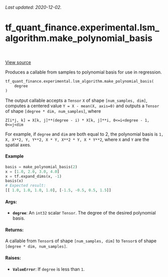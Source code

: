 <!--
This file is generated by a tool. Do not edit directly.
For open-source contributions the docs will be updated automatically.
-->

*Last updated: 2020-12-02.*

<div itemscope itemtype="http://developers.google.com/ReferenceObject">
<meta itemprop="name" content="tf_quant_finance.experimental.lsm_algorithm.make_polynomial_basis" />
<meta itemprop="path" content="Stable" />
</div>

# tf_quant_finance.experimental.lsm_algorithm.make_polynomial_basis

<!-- Insert buttons and diff -->

<table class="tfo-notebook-buttons tfo-api" align="left">
</table>

<a target="_blank" href="https://github.com/google/tf-quant-finance/blob/master/tf_quant_finance/experimental/lsm_algorithm/lsm.py">View source</a>



Produces a callable from samples to polynomial basis for use in regression.

```python
tf_quant_finance.experimental.lsm_algorithm.make_polynomial_basis(
    degree
)
```



<!-- Placeholder for "Used in" -->

The output callable accepts a `Tensor` `X` of shape `[num_samples, dim]`,
computes a centered value `Y = X - mean(X, axis=0)` and outputs a `Tensor`
of shape `[degree * dim, num_samples]`, where
```
Z[i*j, k] = X[k, j]**(degree - i) * X[k, j]**i, 0<=i<degree - 1, 0<=j<dim
```
For example, if `degree` and `dim` are both equal to 2, the polynomial basis
is `1, X, X**2, Y, Y**2, X * Y, X**2 * Y, X * Y**2`, where `X` and `Y` are
the spatial axes.

#### Example
```python
basis = make_polynomial_basis(2)
x = [1.0, 2.0, 3.0, 4.0]
x = tf.expand_dims(x, -1)
basis(x)
# Expected result:
[[ 1.0, 1.0, 1.0, 1.0], [-1.5, -0.5, 0.5, 1.5]]
```

#### Args:


* <b>`degree`</b>: An `int32` scalar `Tensor`. The degree of the desired polynomial
  basis.


#### Returns:

A callable from `Tensor`s of shape `[num_samples, dim]` to `Tensor`s of
shape `[degree * dim, num_samples]`.



#### Raises:


* <b>`ValueError`</b>: If `degree` is less than `1`.